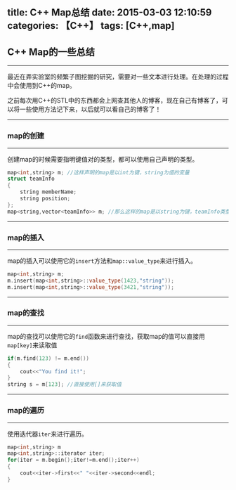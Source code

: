 title: C++ Map总结
date: 2015-03-03 12:10:59
categories: 【C++】
tags: [C++,map]
---
## C++ Map的一些总结 ##

---
最近在弄实验室的频繁子图挖掘的研究，需要对一些文本进行处理。在处理的过程中会使用到C++的map。

之前每次用C++的STL中的东西都会上网查其他人的博客，现在自己有博客了，可以将一些使用方法记下来，以后就可以看自己的博客了！

---

### map的创建 ###

---
创建map的时候需要指明键值对的类型，都可以使用自己声明的类型。

```C++
map<int,string> m; //这样声明的map是以int为键，string为值的变量
struct teamInfo
{
	string memberName;
	string position;
};
map<string,vector<teamInfo>> m; //那么这样的map是以string为键，teamInfo类型的vector为值的变量，其中teamInfo为刚刚自定义的结构体。
```

---

### map的插入 ###

---
map的插入可以使用它的`insert`方法和`map::value_type`来进行插入。

```C++
map<int,string> m;
m.insert(map<int,string>::value_type(1423,"string"));
m.insert(map<int,string>::value_type(3421,"string"));
```

---

### map的查找 ###

---
map的查找可以使用它的`find`函数来进行查找，获取map的值可以直接用`map[key]`来读取值

```C++
if(m.find(123) != m.end())
{
	cout<<"You find it!";
}
string s = m[123]; //直接使用[]来获取值
```

---

### map的遍历 ###

---
使用迭代器`iter`来进行遍历。

```C++
map<int,string> m
map<int,string>::iterator iter;
for(iter = m.begin();iter!=m.end();iter++)
{
	cout<<iter->first<<" "<<iter->second<<endl;
}
```